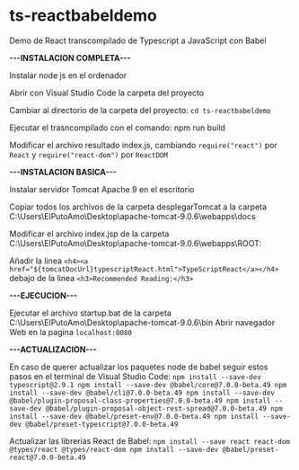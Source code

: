 # ts-reactbabeldemo
Demo de React transcompilado de Typescript a JavaScript con Babel

**---INSTALACION COMPLETA---**

Instalar node js en el ordenador

Abrir con Visual Studio Code la carpeta del proyecto

Cambiar al directorio de la carpeta del proyecto: `cd ts-reactbabeldemo`

Ejecutar el trasncompilado con el comando: npm run build

Modificar el archivo resultado index.js, cambiando `require("react")` por `React` y `require("react-dom")` por `ReactDOM`


**---INSTALACION BASICA---**

Instalar servidor Tomcat Apache 9 en el escritorio

Copiar todos los archivos de la carpeta desplegarTomcat a la carpeta C:\Users\ElPutoAmo\Desktop\apache-tomcat-9.0.6\webapps\docs

Modificar el archivo index.jsp de la carpeta C:\Users\ElPutoAmo\Desktop\apache-tomcat-9.0.6\webapps\ROOT:
  
  Añadir la linea `<h4><a href="${tomcatDocUrl}typescriptReact.html">TypeScriptReact</a></h4>` debajo de la linea `<h3>Recommended Reading:</h3>`


**---EJECUCION---**

Ejecutar el archivo startup.bat de la carpeta C:\Users\ElPutoAmo\Desktop\apache-tomcat-9.0.6\bin
Abrir navegador Web en la pagina `localhost:8080`


**---ACTUALIZACION---**

En caso de querer actualizar los paquetes node de babel seguir estos pasos en el terminal de Visual Studio Code:
`npm install --save-dev typescript@2.9.1
npm install --save-dev @babel/core@7.0.0-beta.49
npm install --save-dev @babel/cli@7.0.0-beta.49
npm install --save-dev @babel/plugin-proposal-class-properties@7.0.0-beta.49
npm install --save-dev @babel/plugin-proposal-object-rest-spread@7.0.0-beta.49
npm install --save-dev @babel/preset-env@7.0.0-beta.49
npm install --save-dev @babel/preset-typescript@7.0.0-beta.49`

Actualizar las librerias React de Babel:
`npm install --save react react-dom @types/react @types/react-dom
npm install --save-dev @babel/preset-react@7.0.0-beta.49`
